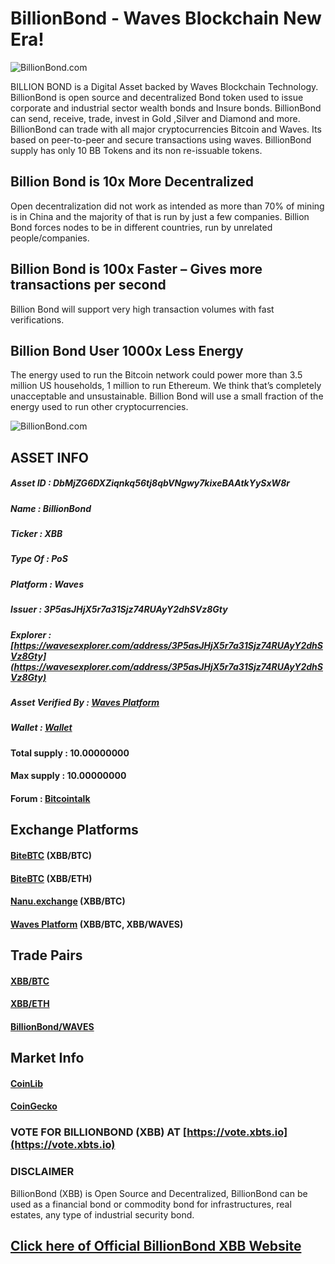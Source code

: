 # BillionBond - Waves Blockchain New Era!
![BillionBond.com](https://billionbond.com/wp-content/uploads/2018/07/cropped-BillionBond-2.png)

BILLION BOND is a Digital Asset backed by Waves Blockchain Technology. BillionBond is open source and decentralized Bond token used to issue corporate and industrial sector wealth bonds and Insure bonds. BillionBond can send, receive, trade, invest in Gold ,Silver and Diamond and more. BillionBond can trade with all major cryptocurrencies Bitcoin and Waves. Its based on peer-to-peer and secure transactions using waves. BillionBond supply has only 10 BB Tokens and its non re-issuable tokens.

## Billion Bond is 10x More Decentralized

Open decentralization did not work as intended as more than 70% of mining is in China and the majority of that is run by just a few companies. Billion Bond forces nodes to be in different countries, run by unrelated people/companies.

## Billion Bond is 100x Faster – Gives more transactions per second
Billion Bond will support very high transaction volumes with fast verifications.

## Billion Bond User 1000x Less Energy
The energy used to run the Bitcoin network could power more than 3.5 million US households, 1 million to run Ethereum. We think that’s completely unacceptable and unsustainable. Billion Bond will use a small fraction of the energy used to run other cryptocurrencies.

![BillionBond.com](https://billionbond.com/wp-content/uploads/2018/12/bb-logo.png)

## ASSET INFO
##### Asset ID          : DbMjZG6DXZiqnkq56tj8qbVNgwy7kixeBAAtkYySxW8r
##### Name              : BillionBond
##### Ticker            : XBB
##### Type Of           : PoS
##### Platform          : Waves
##### Issuer            : 3P5asJHjX5r7a31Sjz74RUAyY2dhSVz8Gty
##### Explorer          : [https://wavesexplorer.com/address/3P5asJHjX5r7a31Sjz74RUAyY2dhSVz8Gty](https://wavesexplorer.com/address/3P5asJHjX5r7a31Sjz74RUAyY2dhSVz8Gty)
##### Asset Verified By : [Waves Platform](http://dev.pywaves.org/assets/DbMjZG6DXZiqnkq56tj8qbVNgwy7kixeBAAtkYySxW8r)
##### Wallet            : [Wallet](https://wallet.billionbond.com/)
#### Total supply       : 10.00000000
#### Max supply         : 10.00000000
#### Forum              : [Bitcointalk](https://bitcointalk.org/index.php?topic=4631959.0)

## Exchange Platforms
#### [BiteBTC](https://bitebtc.com/trade/xbb_btc) (XBB/BTC)
#### [BiteBTC](https://bitebtc.com/trade/xbb_eth) (XBB/ETH)
#### [Nanu.exchange](https://nanu.exchange/exchange#btc_xbb) (XBB/BTC)
#### [Waves Platform](https://client.wavesplatform.com) (XBB/BTC, XBB/WAVES)

## Trade Pairs
#### [XBB/BTC](https://bitebtc.com/trade/xbb_btc)
#### [XBB/ETH](https://bitebtc.com/trade/xbb_eth)
#### [BillionBond/WAVES](https://client.wavesplatform.com/)

## Market Info
#### [CoinLib](https://coinlib.io/coin/XBB/BillionBond)
#### [CoinGecko](https://www.coingecko.com/en/coins/billionbond)

### VOTE FOR BILLIONBOND (XBB) AT [https://vote.xbts.io](https://vote.xbts.io)

### DISCLAIMER
BillionBond (XBB) is Open Source and Decentralized, BillionBond can be used as a financial bond or commodity bond for infrastructures, real estates, any type of industrial security bond. 

## [Click here of Official BillionBond XBB Website](https://billionbond.com)
